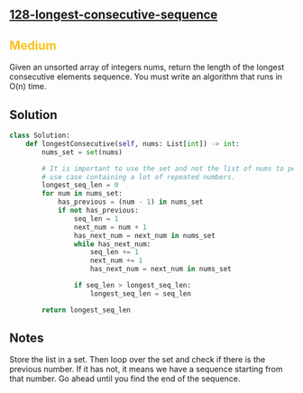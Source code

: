 ## [128-longest-consecutive-sequence](https://leetcode.com/problems/longest-consecutive-sequence/)

<h2 style="color:#fac31d">Medium</h2>
Given an unsorted array of integers nums, return the length of the longest consecutive elements sequence.
You must write an algorithm that runs in O(n) time.

## Solution
```python
class Solution:
    def longestConsecutive(self, nums: List[int]) -> int:
        nums_set = set(nums)

        # It is important to use the set and not the list of nums to perform on a
        # use case containing a lot of repeated numbers.
        longest_seq_len = 0
        for num in nums_set:
            has_previous = (num - 1) in nums_set
            if not has_previous:
                seq_len = 1
                next_num = num + 1
                has_next_num = next_num in nums_set
                while has_next_num:
                    seq_len += 1
                    next_num += 1
                    has_next_num = next_num in nums_set

                if seq_len > longest_seq_len:
                    longest_seq_len = seq_len

        return longest_seq_len
```

## Notes
Store the list in a set. Then loop over the set and check if there is the previous number. If it has not, it means we have a sequence starting from that number. Go ahead until you find the end of the sequence.
